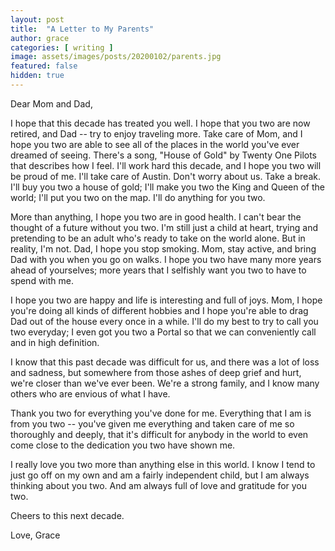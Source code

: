 ```yaml
---
layout: post
title:  "A Letter to My Parents"
author: grace
categories: [ writing ]
image: assets/images/posts/20200102/parents.jpg
featured: false
hidden: true
---
```


Dear Mom and Dad,

I hope that this decade has treated you well. I hope that you two are now retired,
and Dad -- try to enjoy traveling more. Take care of Mom, and I hope you two are able to see
all of the places in the world you've ever dreamed of seeing. There's a song, "House of Gold"
by Twenty One Pilots that describes how I feel. I'll work hard this decade, and I hope you
two will be proud of me. I'll take care of Austin. Don't worry about us. Take a break. I'll buy you two
a house of gold; I'll make you two the King and Queen of the world; I'll put you two on the map. I'll do anything
for you two.

More than anything, I hope you two are in good health. I can't bear the thought of a future without you two.
I'm still just a child at heart, trying and pretending to be an adult who's ready to take on the world alone.
But in reality, I'm not. Dad, I hope you stop smoking. Mom, stay active, and bring Dad with you
when you go on walks. I hope you two have many more years ahead of yourselves; more years that I selfishly
want you two to have to spend with me.

I hope you two are happy and life is interesting and full of joys. Mom, I hope you're doing all kinds of
different hobbies and I hope you're able to drag Dad out of the house every once in a while. I'll do my best to try to call you two
everyday; I even got you two a Portal so that we can conveniently call and in high definition.

I know that this past decade was difficult for us, and there was a lot of loss and sadness, but somewhere from
those ashes of deep grief and hurt, we're closer than we've ever been. We're a strong family,
and I know many others who are envious of what I have.

Thank you two for everything you've done for me. Everything that I am is from you two -- you've given me
everything and taken care of me so thoroughly and deeply, that it's difficult for anybody in the world
to even come close to the dedication you two have shown me.

I really love you two more than anything else in this world. I know I tend to just go off on my own
and am a fairly independent child, but I am always thinking about you two. And am always full of love and gratitude
for you two.

Cheers to this next decade.

Love,
Grace
